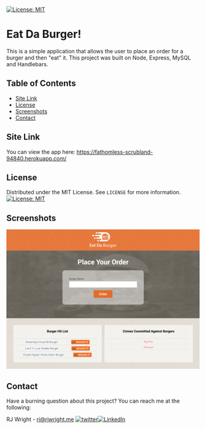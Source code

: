 [![License: MIT](https://img.shields.io/badge/License-MIT-green.svg?style=flat-square)](https://opensource.org/licenses/MIT)

# Eat Da Burger!

This is a simple application that allows the user to place an order for a burger and then "eat" it. This project was built on Node, Express, MySQL and Handlebars.

## Table of Contents

- [Site Link](#site-link)
- [License](#license)
- [Screenshots](#screenshots)
- [Contact](#contact)

## Site Link

You can view the app here: https://fathomless-scrubland-94840.herokuapp.com/

## License

Distributed under the MIT License. See `LICENSE` for more information.
[![License: MIT](https://img.shields.io/badge/License-MIT-green.svg?style=flat-square)](https://opensource.org/licenses/MIT)

## Screenshots

![Screen Shot 01](./public/assets/images/screenshots/screenshot01.jpg)

## Contact

Have a burning question about this project? You can reach me at the following:

RJ Wright - rj@rjwright.me
[![twitter][twitter-shield]][twitter-url][![LinkedIn][linkedin-shield]][linkedin-url]

[linkedin-shield]: https://img.shields.io/badge/-LinkedIn-black.svg?style=flat-square&logo=linkedin&colorB=1178B3
[linkedin-url]: https://www.linkedin.com/in/rjwrightme/
[twitter-shield]: https://img.shields.io/badge/-Twitter-black.svg?style=flat-square&logo=twitter&logoColor=FFF&colorB=2AA3EF
[twitter-url]: https://twitter.com/rjwrightme
